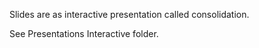 Slides are as interactive presentation called consolidation.

See Presentations Interactive folder. 